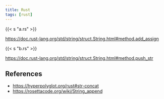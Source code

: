 ```yaml
---
title: Rust
tags: [rust]
---
```


{{< s "a.rs" >}}

<https://doc.rust-lang.org/std/string/struct.String.html#method.add_assign>

{{< s "b.rs" >}}

<https://doc.rust-lang.org/std/string/struct.String.html#method.push_str>

## References

- <https://hyperpolyglot.org/rust#str-concat>
- <https://rosettacode.org/wiki/String_append>
